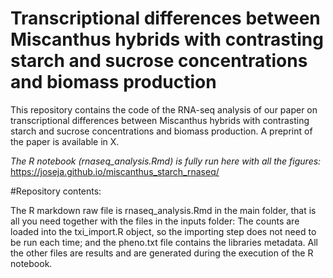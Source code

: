 # Transcriptional differences between Miscanthus hybrids with contrasting starch and sucrose concentrations and biomass production

This repository contains the code of the RNA-seq analysis of our paper on transcriptional differences between Miscanthus hybrids with contrasting starch and sucrose concentrations and biomass production. A preprint of the paper is available in X.

*The R notebook (rnaseq_analysis.Rmd) is fully run here with all the figures:*
https://joseja.github.io/miscanthus_starch_rnaseq/

#Repository contents:

The R markdown raw file is rnaseq_analysis.Rmd in the main folder, that is all you need together with the files in the inputs folder: The counts are loaded into the txi_import.R object, so the importing step does not need to be run each time; and the pheno.txt file contains the libraries metadata. All the other files are results and are generated during the execution of the R notebook.

